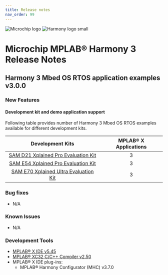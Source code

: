 ```yaml
---
title: Release notes
nav_order: 99
---
```


![Microchip logo](https://raw.githubusercontent.com/wiki/Microchip-MPLAB-Harmony/Microchip-MPLAB-Harmony.github.io/images/microchip_logo.png)
![Harmony logo small](https://raw.githubusercontent.com/wiki/Microchip-MPLAB-Harmony/Microchip-MPLAB-Harmony.github.io/images/microchip_mplab_harmony_logo_small.png)

# Microchip MPLAB® Harmony 3 Release Notes

## Harmony 3 Mbed OS RTOS application examples  v3.0.0

### New Features

#### Development kit and demo application support

Following table provides number of Harmony 3 Mbed OS RTOS examples available for different development kits.

| Development Kits  | MPLAB® X Applications |
|:-----------------:|:-------------------:|
| [SAM D21 Xplained Pro Evaluation Kit](https://www.microchip.com/developmenttools/ProductDetails/atsamd21-xpro)     | 3 |
| [SAM E54 Xplained Pro Evaluation Kit](https://www.microchip.com/developmenttools/ProductDetails/atsame54-xpro)     | 3 |
| [SAM E70 Xplained Ultra Evaluation Kit](https://www.microchip.com/DevelopmentTools/ProductDetails/PartNO/DM320113) | 3 |

### Bug fixes
- N/A

### Known Issues
- N/A

### Development Tools

- [MPLAB® X IDE v5.45](https://www.microchip.com/mplab/mplab-x-ide)
- [MPLAB® XC32 C/C++ Compiler v2.50](https://www.microchip.com/mplab/compilers)
- MPLAB® X IDE plug-ins:
  - MPLAB® Harmony Configurator (MHC) v3.7.0

